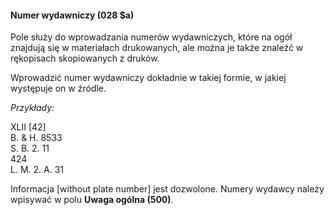 #### Numer wydawniczy (028 $a)

Pole służy do wprowadzania numerów wydawniczych, które na ogół znajdują się w materiałach drukowanych, ale można je także znaleźć w rękopisach skopiowanych z druków.

Wprowadzić numer wydawniczy dokładnie w takiej formie, w jakiej występuje on w źródle.

_Przykłady:_

XLII [42]  
B. & H. 8533  
S. B. 2. 11  
424  
L. M. 2. A. 31 

Informacja [without plate number] jest dozwolone. Numery wydawcy należy wpisywać w polu **Uwaga ogólna (500)**.